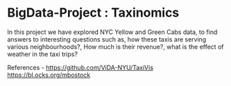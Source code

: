 # BigData-Project : Taxinomics
In this project we have explored NYC Yellow and Green Cabs data, to find answers to interesting questions such as, 
how these taxis are serving various neighbourhoods?, 
How much is their revenue?, what is the effect of weather in the taxi trips?


References - 
https://github.com/ViDA-NYU/TaxiVis
https://bl.ocks.org/mbostock
